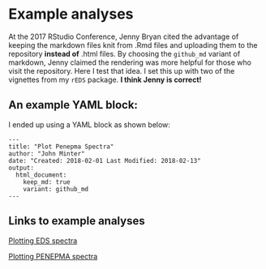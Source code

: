 # Example analyses 

At the 2017 RStudio Conference, Jenny Bryan cited the advantage of
keeping the markdown files knit from .Rmd files and uploading them
to the repository **instead of** .html files. By choosing the
`github_md` variant of markdown, Jenny claimed the rendering was
more helpful for those who visit the repository. Here I test that
idea. I set this up with two of the vignettes from my `rEDS`
package. **I think Jenny is correct!**

## An example YAML block:

I ended up using a YAML block as shown below:

```
---
title: "Plot Penepma Spectra"
author: "John Minter"
date: "Created: 2018-02-01 Last Modified: 2018-02-13"
output:
  html_document:
    keep_md: true
    variant: github_md
---

```

## Links to example analyses 

[Plotting EDS spectra](Rmd/plotSpectra.md)

[Plotting PENEPMA spectra](Rmd/plotPenepma.md)

